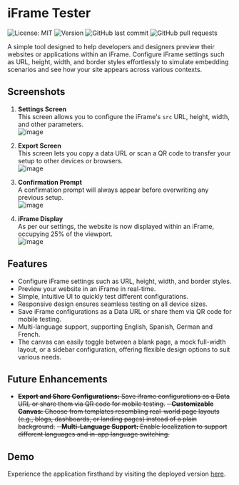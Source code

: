 # iFrame Tester

![License: MIT](https://img.shields.io/github/license/joshleatherland/IFrameTester)
![Version](https://img.shields.io/github/package-json/v/joshleatherland/IFrameTester)
![GitHub last commit](https://img.shields.io/github/last-commit/joshleatherland/IFrameTester)
![GitHub pull requests](https://img.shields.io/github/issues-pr/joshleatherland/IFrameTester)

A simple tool designed to help developers and designers preview their websites or applications within an iFrame. Configure iFrame settings such as URL, height, width, and border styles effortlessly to simulate embedding scenarios and see how your site appears across various contexts.

## Screenshots

1. **Settings Screen**  
   This screen allows you to configure the iFrame's `src` URL, height, width, and other parameters.  
   ![image](https://github.com/user-attachments/assets/32293543-0b81-4f07-ad43-8a8661e08f59)

2. **Export Screen**  
   This screen lets you copy a data URL or scan a QR code to transfer your setup to other devices or browsers.  
   ![image](https://github.com/user-attachments/assets/208ac014-9a36-4b6a-8d55-5b8aaa095fad)

3. **Confirmation Prompt**  
   A confirmation prompt will always appear before overwriting any previous setup.  
   ![image](https://github.com/user-attachments/assets/a67ebad5-4348-4dbe-b2b1-17b642dc30aa)

4. **iFrame Display**  
   As per our settings, the website is now displayed within an iFrame, occupying 25% of the viewport.  
   ![image](https://github.com/user-attachments/assets/8011ebea-6c0c-427a-be42-e83926178f2f)

## Features

- Configure iFrame settings such as URL, height, width, and border styles.
- Preview your website in an iFrame in real-time.
- Simple, intuitive UI to quickly test different configurations.
- Responsive design ensures seamless testing on all device sizes.
- Save iFrame configurations as a Data URL or share them via QR code for mobile testing.
- Multi-language support, supporting English, Spanish, German and French.
- The canvas can easily toggle between a blank page, a mock full-width layout, or a sidebar configuration, offering flexible design options to suit various needs.

## Future Enhancements

- ~~**Export and Share Configurations:** Save iframe configurations as a Data URL or share them via QR code for mobile testing.~~
  ~~- **Customizable Canvas:** Choose from templates resembling real-world page layouts (e.g., blogs, dashboards, or landing pages) instead of a plain background.~~
  ~~- **Multi-Language Support:** Enable localization to support different languages and in-app language switching.~~

## Demo

Experience the application firsthand by visiting the deployed version [here](https://joshleatherland.github.io/IFrameTester/).
